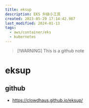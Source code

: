 ```yaml
---
title: eksup
description: EKS 升级小工具
created: 2023-05-29 17:14:42.987
last_modified: 2024-01-13
tags:
  - aws/container/eks
  - kubernetes
---
```

> [!WARNING] This is a github note

# eksup

## github
- https://clowdhaus.github.io/eksup/






